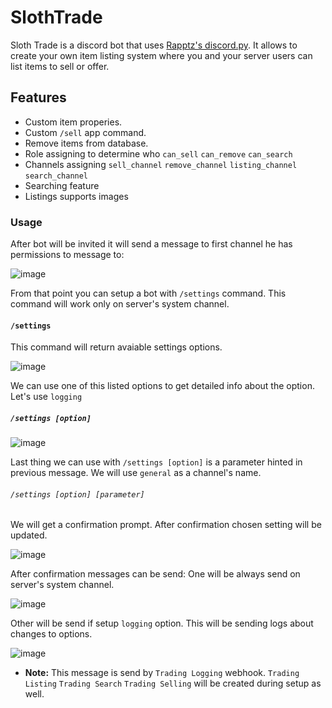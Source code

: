 # SlothTrade

Sloth Trade is a discord bot that uses [Rapptz's discord.py](https://github.com/Rapptz/discord.py). It allows to create your own item listing system where you and your server users can list items to sell or offer.

## Features

- Custom item properies. 
- Custom `/sell` app command.
- Remove items from database.
- Role assigning to determine who `can_sell` `can_remove` `can_search`
- Channels assigning `sell_channel` `remove_channel` `listing_channel` `search_channel`
- Searching feature
- Listings supports images

### Usage

After bot will be invited it will send a message to first channel he has permissions to message to:

![image](https://user-images.githubusercontent.com/106775028/236808147-8e38eef2-76c0-41cf-be93-17343c5bef5c.png)

From that point you can setup a bot with `/settings` command. This command will work only on server's system channel.

####  `/settings` 
This command will return avaiable settings options.

![image](https://user-images.githubusercontent.com/106775028/236808542-fb748f51-cb97-460c-bbeb-6e07e495da93.png)

We can use one of this listed options to get detailed info about the option. 
Let's use `logging`

#####  `/settings [option]`

![image](https://user-images.githubusercontent.com/106775028/236809449-382dc395-165d-4b13-9625-c6baadf26cd0.png)

Last thing we can use with `/settings [option]` is a parameter hinted in previous message. We will use `general` as a channel's name.

######  `/settings [option] [parameter]`
We will get a confirmation prompt. After confirmation chosen setting will be updated.

![image](https://user-images.githubusercontent.com/106775028/236809963-ce96c23d-1527-4764-9926-cb3c876b8fce.png)

After confirmation messages can be send:
One will be always send on server's system channel.

![image](https://user-images.githubusercontent.com/106775028/236810318-aff97e17-1f12-454d-b11d-b95c9c60c832.png)

Other will be send if setup `logging` option. This will be sending logs about changes to options.

![image](https://user-images.githubusercontent.com/106775028/236810494-9ac70d8f-8731-4d1d-a10f-9f6124d19413.png)

- **Note:**
    This message is send by `Trading Logging` webhook. `Trading Listing` `Trading Search` `Trading Selling` will be created during setup as well.




